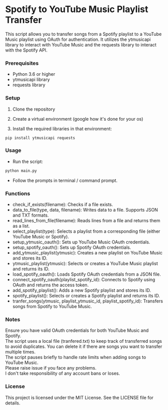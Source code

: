 # Spotify to YouTube Music Playlist Transfer
This script allows you to transfer songs from a Spotify playlist to a YouTube Music playlist using OAuth for authentication. It utilizes the ytmusicapi library to interact with YouTube Music and the requests library to interact with the Spotify API.

### Prerequisites
- Python 3.6 or higher
- ytmusicapi library
- requests library

### Setup
1. Clone the repository

2. Create a virtual environment (google how it's done for your os)

3. Install the required libraries in that environment:
```shell
pip install ytmusicapi requests
```

### Usage
- Run the script:
```sh
python main.py
```
- Follow the prompts in terminal / command prompt.

### Functions
- check_if_exists(filename): Checks if a file exists.
- data_to_file(type, data, filename): Writes data to a file. Supports JSON and TXT formats.
- read_lines_from_file(filename): Reads lines from a file and returns them as a list.
- select_playlist(type): Selects a playlist from a corresponding file (either YouTube Music or Spotify).
- setup_ytmusic_oauth(): Sets up YouTube Music OAuth credentials.
- setup_spotify_oauth(): Sets up Spotify OAuth credentials.
- add_ytmusic_playlist(ytmusic): Creates a new playlist on YouTube Music and stores its ID.
- ytmusic_playlist(ytmusic): Selects or creates a YouTube Music playlist and returns its ID.
- load_spotify_oauth(): Loads Spotify OAuth credentials from a JSON file.
- connect_spotify_oauth(playlist_spotify_id): Connects to Spotify using OAuth and returns the access token.
- add_spotify_playlist(): Adds a new Spotify playlist and stores its ID.
- spotify_playlist(): Selects or creates a Spotify playlist and returns its ID.
- tranfer_songs(ytmusic, playlist_ytmusic_id, playlist_spotify_id): Transfers songs from Spotify to YouTube Music.

### Notes
Ensure you have valid OAuth credentials for both YouTube Music and Spotify.\
The script uses a local file (tranfered.txt) to keep track of transferred songs to avoid duplicates. You can delete it if there are songs you want to transfer multiple times.\
The script pauses briefly to handle rate limits when adding songs to YouTube Music.\
Please raise issue if you face any problems.\
I don't take responsibility of any account bans or loses.

### License
This project is licensed under the MIT License. See the LICENSE file for details.

